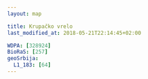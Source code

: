 ```yaml
---
layout: map

title: Krupačko vrelo
last_modified_at: 2018-05-21T22:14:45+02:00

WDPA: [328924]
BioRaS: [257]
geoSrbija:
  L1_183: [64]
---
```

